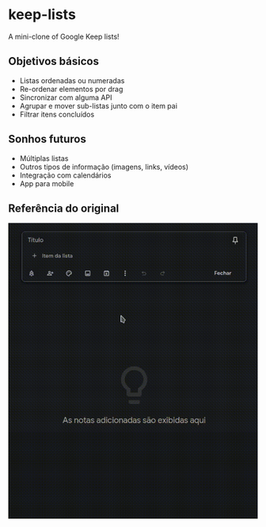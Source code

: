 # keep-lists
A mini-clone of Google Keep lists!

## Objetivos básicos
- Listas ordenadas ou numeradas
- Re-ordenar elementos por drag
- Sincronizar com alguma API
- Agrupar e mover sub-listas junto com o item pai
- Filtrar itens concluídos

## Sonhos futuros
- Múltiplas listas
- Outros tipos de informação (imagens, links, vídeos)
- Integração com calendários
- App para mobile

## Referência do original
![reference](img/keep-reference.gif)